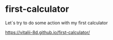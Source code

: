 # first-calculator

Let`s try to do some action with my first calculator

https://vitalii-8d.github.io/first-calculator/

